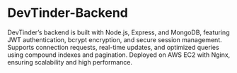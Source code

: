 # DevTinder-Backend
DevTinder’s backend is built with Node.js, Express, and MongoDB, featuring JWT authentication, bcrypt encryption, and secure session management. Supports connection requests, real-time updates, and optimized queries using compound indexes and pagination. Deployed on AWS EC2 with Nginx, ensuring scalability and high performance.
